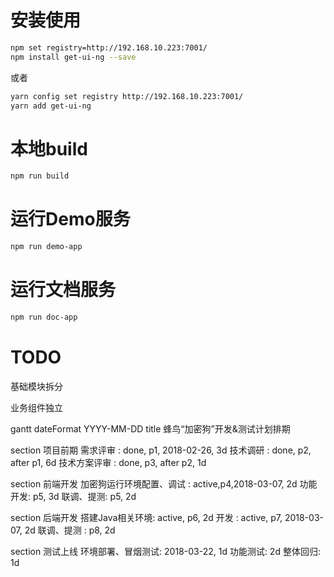 # 安装使用

```bash
npm set registry=http://192.168.10.223:7001/
npm install get-ui-ng --save
```

或者
```bash
yarn config set registry http://192.168.10.223:7001/
yarn add get-ui-ng
```

# 本地build
```bash
npm run build
```

# 运行Demo服务

```bash
npm run demo-app
```

# 运行文档服务
```bash
npm run doc-app
```

# TODO

基础模块拆分

业务组件独立


gantt
dateFormat  YYYY-MM-DD
title 蜂鸟“加密狗”开发&测试计划排期

section  项目前期
需求评审          : done,  p1, 2018-02-26, 3d
技术调研          : done,  p2, after p1, 6d
技术方案评审   : done,  p3, after p2, 1d

section  前端开发
加密狗运行环境配置、调试    : active,p4,2018-03-07, 2d
功能开发: p5, 3d
联调、提测:  p5, 2d

section  后端开发
搭建Java相关环境: active, p6, 2d
开发            : active, p7,  2018-03-07, 2d
联调、提测 :  p8, 2d

section 测试上线
环境部署、冒烟测试: 2018-03-22, 1d
功能测试: 2d
整体回归: 1d
